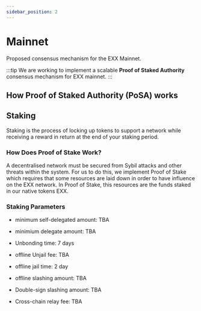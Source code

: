 ```yaml
---
sidebar_position: 2
---
```


# Mainnet 
Proposed consensus mechanism for the EXX Mainnet.

:::tip
We are working to implement a scalable **Proof of Staked Authority** consensus mechanism for EXX mainnet. 
:::

## How Proof of Staked Authority  (PoSA) works


## Staking 
Staking is the process of locking up tokens to support a network while receiving a reward in return at the end of your staking period.

### How Does Proof of Stake Work?
A decentralised network must be secured from Sybil attacks and other threats within the system. For us to do this, we implement Proof of Stake which requires that some resources are laid down in order to have influence on the EXX network. In Proof of Stake, this resources are the funds staked in our native tokens EXX. 

### Staking Parameters 

* minimum self-delegated amount: TBA

* minimium delegate amount: TBA

* Unbonding time: 7 days

* offline Unjail fee: TBA

* offline jail time: 2 day

* offline slashing amount: TBA

* Double-sign slashing amount: TBA

* Cross-chain relay fee: TBA